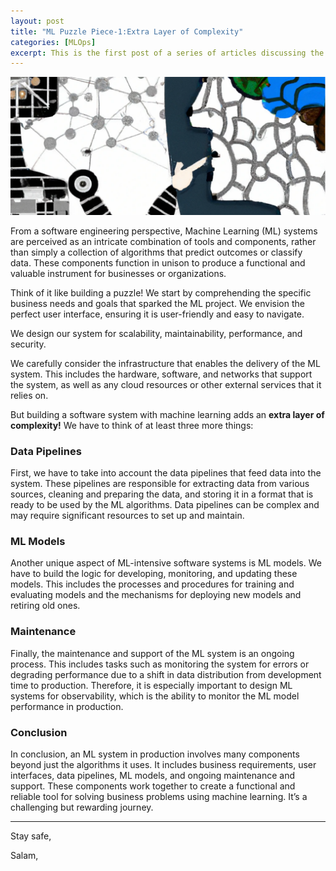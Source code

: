 ```yaml
---
layout: post
title: "ML Puzzle Piece-1:Extra Layer of Complexity" 
categories: [MLOps]
excerpt: This is the first post of a series of articles discussing the software engineering perspective of Machine Learning Systems.
---
```


![ Machine Learning Systems: A Unique Puzzle ](../images/ml_unique_puzzle.png "Machine Learning in Blue")


From a software engineering perspective, Machine Learning (ML) systems are perceived as an intricate combination of tools and components, rather than simply a collection of algorithms that predict outcomes or classify data. These components function in unison to produce a functional and valuable instrument for businesses or organizations.

Think of it like building a puzzle! We start by comprehending the specific business needs and goals that sparked the ML project. We envision the perfect user interface, ensuring it is user-friendly and easy to navigate.

We design our system for scalability, maintainability, performance, and security. 

We carefully consider the infrastructure that enables the delivery of the ML system. This includes the hardware, software, and networks that support the system, as well as any cloud resources or other external services that it relies on.

But building a software system with machine learning adds an **extra layer of complexity!** We have to think of at least three more things:

### Data Pipelines
First, we have to take into account the data pipelines that feed data into the system. These pipelines are responsible for extracting data from various sources, cleaning and preparing the data, and storing it in a format that is ready to be used by the ML algorithms. Data pipelines can be complex and may require significant resources to set up and maintain.

### ML Models
Another unique aspect of ML-intensive software systems is ML models. We have to build the logic for developing, monitoring, and updating these models. This includes the processes and procedures for training and evaluating models and the mechanisms for deploying new models and retiring old ones.

### Maintenance
Finally, the maintenance and support of the ML system is an ongoing process. This includes tasks such as monitoring the system for errors or degrading performance due to a shift in data distribution from development time to production. Therefore, it is especially important to design ML systems for observability, which is the ability to monitor the ML model performance in production.

### Conclusion
In conclusion, an ML system in production involves many components beyond just the algorithms it uses. It includes business requirements, user interfaces,  data pipelines, ML models, and ongoing maintenance and support. These components work together to create a functional and reliable tool for solving business problems using machine learning. It’s a challenging but rewarding journey.

----

Stay safe, 

Salam,






